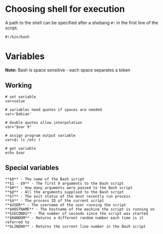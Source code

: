 # Choosing shell for execution

A path to the shell can be specified after a shebang `#!` in the first line of the script.

    #!/bin/bash

# Variables

**Note:** Bash is space sensitive - each space separates a token

## Working

```
# set variable
var=value

# variables need quotes if spaces are needed
var='Debian'

# double quotes allow interpolation
var="$var 9"

# assign program output variable  
var=$( ls /etc )

# get variable
echo $var
```

## Special variables

	**$0** - The name of the Bash script
	**$1 - $9** - The first 9 arguments to the Bash script
	**$#** - How many arguments were passed to the Bash script
	**$@** - All the arguments supplied to the Bash script
	**$?** - The exit status of the most recently run process
	**$$** - The process ID of the current script
	**$USER** - The username of the user running the script
	**$HOSTNAME** - The hostname of the machine the script is running on
	**$SECONDS** - The number of seconds since the script was started
	**$RANDOM** - Returns a different random number each time is it referred to
	**$LINENO** - Returns the current line number in the Bash script
